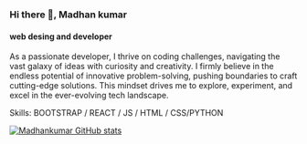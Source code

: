 
### Hi there 👋, Madhan kumar
#### web desing and developer
As a passionate developer, I thrive on coding challenges, navigating the vast galaxy of ideas with curiosity and creativity. I firmly believe in the endless potential of innovative problem-solving, pushing boundaries to craft cutting-edge solutions. This mindset drives me to explore, experiment, and excel in the ever-evolving tech landscape.

Skills: BOOTSTRAP / REACT / JS / HTML / CSS/PYTHON

[![Madhankumar GitHub stats](https://github-readme-stats.vercel.app/api?username=Madhankumar)](https://github.com/anuraghazra/github-readme-stats)







